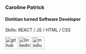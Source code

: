 ### Caroline Patrick
#### Dietitian turned Software Developer

Skills: REACT / JS / HTML / CSS

[<img src='https://cdn.jsdelivr.net/npm/simple-icons@3.0.1/icons/github.svg' alt='github' height='40'>](https://github.com/Caroline-Patrick)  [<img src='https://cdn.jsdelivr.net/npm/simple-icons@3.0.1/icons/linkedin.svg' alt='linkedin' height='40'>](https://www.linkedin.com/in/carolinerd/)  [<img src='https://cdn.jsdelivr.net/npm/simple-icons@3.0.1/icons/medium.svg' alt='medium' height='40'>](https://medium.com/@carolinespatrick)  
